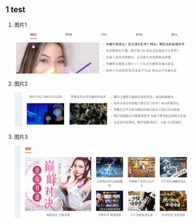 ## 1 test

1. 图片1

   ![image-20220227143913220](https://github.com/snailshadow/img/raw/main/img/20220227143914.png)

2. 图片2

   ![image-20220227143924613](https://github.com/snailshadow/img/raw/main/img/20220227143924.png)

3. 图片3

   ![image-20220227143941446](https://github.com/snailshadow/img/raw/main/img/20220227143941.png)